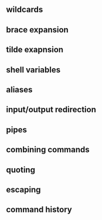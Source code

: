 ## wildcards
## brace expansion
## tilde exapnsion
## shell variables
## aliases
## input/output redirection
## pipes
## combining commands
## quoting
## escaping
## command history